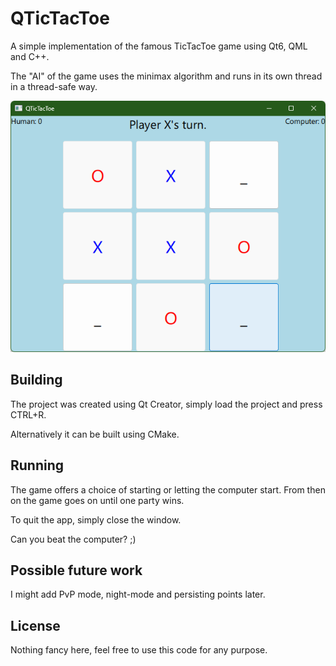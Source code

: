 # QTicTacToe
A simple implementation of the famous TicTacToe game using Qt6, QML and C++.

The "AI" of the game uses the minimax algorithm and runs in its own thread in a thread-safe way.

![](screenshots/gameplay.png)

## Building
The project was created using Qt Creator, simply load the project and press CTRL+R.

Alternatively it can be built using CMake.

## Running
The game offers a choice of starting or letting the computer start.
From then on the game goes on until one party wins.

To quit the app, simply close the window.

Can you beat the computer? ;)

## Possible future work
I might add PvP mode, night-mode and persisting points later.

## License
Nothing fancy here, feel free to use this code for any purpose.
